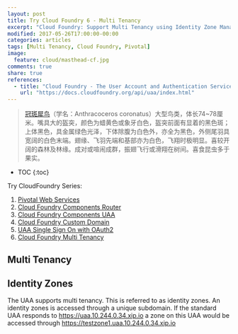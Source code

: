 ```yaml
---
layout: post
title: Try Cloud Foundry 6 - Multi Tenancy
excerpt: "Cloud Foundry: Support Multi Tenancy using Identity Zone Management APIs of UAA"
modified: 2017-05-26T17:00:00-00:00
categories: articles
tags: [Multi Tenancy, Cloud Foundry, Pivotal]
image:
  feature: cloud/masthead-cf.jpg
comments: true
share: true
references:
  - title: "Cloud Foundry - The User Account and Authentication Service (UAA)"
    url: "https://docs.cloudfoundry.org/api/uaa/index.html"
---
```


> [冠斑犀鸟](https://en.wikipedia.org/wiki/Malabar_pied_hornbill)（学名：Anthracoceros coronatus）大型鸟类，体长74~78厘米。嘴具大的盔突，颜色为蜡黄色或象牙白色，盔突前面有显着的黑色斑；上体黑色，具金属绿色光泽，下体除腹为白色外，亦全为黑色，外侧尾羽具宽阔的白色末端。翅缘、飞羽先端和基部亦为白色，飞翔时极明显。喜较开阔的森林及林缘。成对或喧闹成群，振翅飞行或滑翔在树间。喜食昆虫多于果实。

* TOC
{:toc}

Try CloudFoundry Series:

1. [Pivotal Web Services](/articles/try-cf-1-pivotal-web-services/)
2. [Cloud Foundry Components Router](/articles/try-cf-2-cloud-foundry-components-router/)
3. [Cloud Foundry Components UAA](/articles/try-cf-3-cloud-foundry-components-uaa/)
4. [Cloud Foundry Custom Domain](/articles/try-cf-4-custom-domain/)
5. [UAA Single Sign On with OAuth2](/articles/try-cf-5-uaa-oauth2/)
6. [Cloud Foundry Multi Tenancy](/articles/try-cf-6-multi-tenancy/)

## Multi Tenancy

## Identity Zones

The UAA supports multi tenancy. This is referred to as identity zones. An identity zones is accessed through a unique subdomain. If the standard UAA responds to https://uaa.10.244.0.34.xip.io a zone on this UAA would be accessed through https://testzone1.uaa.10.244.0.34.xip.io





[SCIM]:http://www.simplecloud.info/
